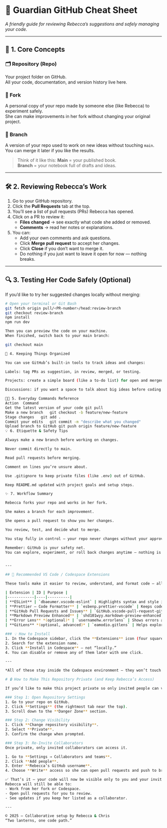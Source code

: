 # 🌿 Guardian GitHub Cheat Sheet

_A friendly guide for reviewing Rebecca’s suggestions and safely managing your code._

---

## 🧭 1. Core Concepts

### 🗂 Repository (Repo)
Your project folder on GitHub.  
All your code, documentation, and version history live here.

### 🌱 Fork
A personal copy of your repo made by someone else (like Rebecca) to experiment safely.  
She can make improvements in her fork without changing your original project.

### 🌳 Branch
A version of your repo used to work on new ideas without touching `main`.  
You can merge it later if you like the results.

> Think of it like this:
> **Main** = your published book.  
> **Branch** = your notebook full of drafts and ideas.

---

## 🛠️ 2. Reviewing Rebecca’s Work

1. Go to your GitHub repository.  
2. Click the **Pull Requests** tab at the top.  
3. You’ll see a list of pull requests (PRs) Rebecca has opened.  
4. Click on a PR to review it:
   - **Files changed** → see exactly what code she added or removed.
   - **Comments** → read her notes or explanations.
5. You can:
   - Add your own comments and ask questions.
   - Click **Merge pull request** to accept her changes.
   - Click **Close** if you don’t want to merge it.
   - Do nothing if you just want to leave it open for now — nothing breaks.

---

## 🔍 3. Testing Her Code Safely (Optional)

If you’d like to try her suggested changes locally without merging:

```bash
# Open your terminal or Git Bash
git fetch origin pull/<PR-number>/head:review-branch
git checkout review-branch
npm install
npm run dev

Then you can preview the code on your machine.
When finished, switch back to your main branch:

git checkout main

🧩 4. Keeping Things Organized

You can use GitHub’s built-in tools to track ideas and changes:

Labels: tag PRs as suggestion, in review, merged, or testing.

Projects: create a simple board (like a to-do list) for open and merged PRs.

Discussions: if you want a space to talk about big ideas before coding them.

🧑‍💻 5. Everyday Commands Reference
Action	Command
Get the latest version of your code	git pull
Make a new branch	git checkout -b feature/new-feature
Stage changes	git add .
Commit your edits	git commit -m "describe what you changed"
Upload branch to GitHub	git push origin feature/new-feature
💡 6. Etiquette & Safety Tips

Always make a new branch before working on changes.

Never commit directly to main.

Read pull requests before merging.

Comment on lines you’re unsure about.

Use .gitignore to keep private files (like .env) out of GitHub.

Keep README.md updated with project goals and setup steps.

✨ 7. Workflow Summary

Rebecca forks your repo and works in her fork.

She makes a branch for each improvement.

She opens a pull request to show you her changes.

You review, test, and decide what to merge.

You stay fully in control — your repo never changes without your approval.

Remember: GitHub is your safety net.
You can explore, experiment, or roll back changes anytime — nothing is ever truly lost.


---

## 🧩 Recommended VS Code / Codespace Extensions

These tools make it easier to review, understand, and format code — all safe to use inside Codespaces (they do not affect your local setup).

| Extension | ID | Purpose |
|------------|----|----------|
| **ESLint** | `dbaeumer.vscode-eslint` | Highlights syntax and style issues automatically. |
| **Prettier – Code Formatter** | `esbenp.prettier-vscode` | Keeps code neatly formatted when you save. |
| **GitHub Pull Requests and Issues** | `GitHub.vscode-pull-request-github` | Lets you open, review, and comment on pull requests directly in the editor. |
| **Markdown Preview Enhanced** | `shd101wyy.markdown-preview-enhanced` | Gives you a live preview for `.md` files like this cheat sheet. |
| **Error Lens** *(optional)* | `usernamehw.errorlens` | Shows errors and warnings inline for faster visual feedback. |
| **GitLens** *(optional, advanced)* | `eamodio.gitlens` | Helps explore commit history and authorship line by line. |

### 💡 How to Install
1. In the Codespace sidebar, click the **Extensions** icon (four squares).  
2. Search for the extension name.  
3. Click **Install in Codespace** — not “locally.”  
4. You can disable or remove any of them later with one click.

---

*All of these stay inside the Codespace environment — they won’t touch your personal WXP setup.*

# 🔒 How to Make This Repository Private (and Keep Rebecca’s Access)

If you’d like to make this project private so only invited people can view it:

### Step 1: Open Repository Settings
1. Go to your repo on GitHub.  
2. Click **Settings** (the rightmost tab near the top).  
3. Scroll down to the **Danger Zone** section.

### Step 2: Change Visibility
1. Click **Change repository visibility**.  
2. Select **Private**.  
3. Confirm the change when prompted.

### Step 3: Re-Invite Collaborators
Once private, only invited collaborators can access it.

1. Go to **Settings → Collaborators and teams**.  
2. Click **Add people**.  
3. Enter **Rebecca’s GitHub username**.  
4. Choose **Write** access so she can open pull requests and push to branches.  

✅ That’s it — your code will now be visible only to you and your invited collaborators.  
Rebecca will still be able to:
- Work from her fork or Codespace.  
- Open pull requests for you to review.  
- See updates if you keep her listed as a collaborator.

---

© 2025 — Collaborative setup by Rebecca & Chris
“Two lanterns, one code path.”
